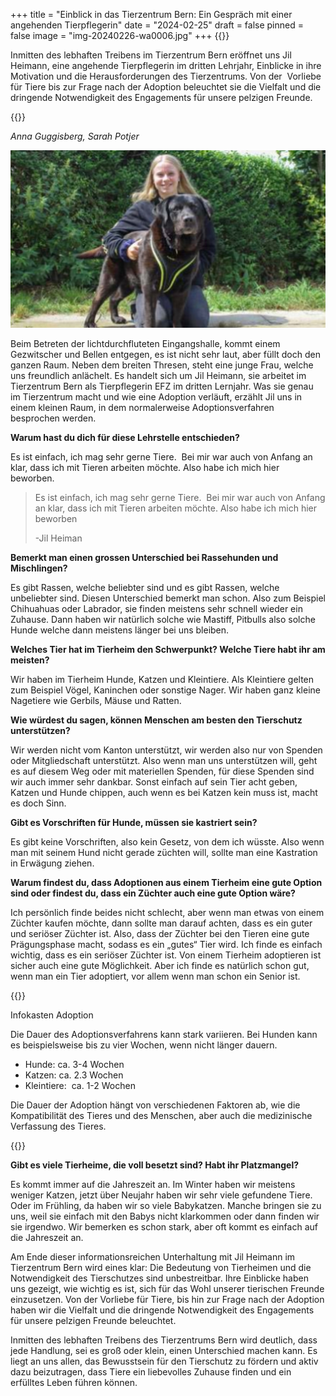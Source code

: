 +++
title = "Einblick in das Tierzentrum Bern: Ein Gespräch mit einer angehenden Tierpflegerin"
date = "2024-02-25"
draft = false
pinned = false
image = "img-20240226-wa0006.jpg"
+++
{{<lead>}}

Inmitten des lebhaften Treibens im Tierzentrum Bern eröffnet uns Jil Heimann, eine angehende Tierpflegerin im dritten Lehrjahr, Einblicke in ihre Motivation und die Herausforderungen des Tierzentrums. Von der  Vorliebe für Tiere bis zur Frage nach der Adoption beleuchtet sie die Vielfalt und die dringende Notwendigkeit des Engagements für unsere pelzigen Freunde.

{{</lead>}}

*Anna Guggisberg, Sarah Potjer*

![Dies ist Jil Heimann. Sie ist im dritten Lernjahr und posiert hier mit einem ihrer Pflegehunde. ](img-20240226-wa0006.jpg)

Beim Betreten der lichtdurchfluteten Eingangshalle, kommt einem Gezwitscher und Bellen entgegen, es ist nicht sehr laut, aber füllt doch den ganzen Raum. Neben dem breiten Thresen, steht eine junge Frau, welche uns freundlich anlächelt. Es handelt sich um Jil Heimann, sie arbeitet im Tierzentrum Bern als Tierpflegerin EFZ im dritten Lernjahr. Was sie genau im Tierzentrum macht und wie eine Adoption verläuft, erzählt Jil uns in einem kleinen Raum, in dem normalerweise Adoptionsverfahren besprochen werden.   

**Warum hast du dich für diese Lehrstelle entschieden?**

Es ist einfach, ich mag sehr gerne Tiere.  Bei mir war auch von Anfang an klar, dass ich mit Tieren arbeiten möchte. Also habe ich mich hier beworben. 



> Es ist einfach, ich mag sehr gerne Tiere.  Bei mir war auch von Anfang an klar, dass ich mit Tieren arbeiten möchte. Also habe ich mich hier beworben 
>
> \-Jil Heiman



**Bemerkt man einen grossen Unterschied bei Rassehunden und Mischlingen?**

Es gibt Rassen, welche beliebter sind und es gibt Rassen, welche unbeliebter sind. Diesen Unterschied bemerkt man schon. Also zum Beispiel Chihuahuas oder Labrador, sie finden meistens sehr schnell wieder ein Zuhause. Dann haben wir natürlich solche wie Mastiff, Pitbulls also solche Hunde welche dann meistens länger bei uns bleiben. 

**Welches Tier hat im Tierheim den Schwerpunkt? Welche Tiere habt ihr am meisten?**

Wir haben im Tierheim Hunde, Katzen und Kleintiere. Als Kleintiere gelten zum Beispiel Vögel, Kaninchen oder sonstige Nager. Wir haben ganz kleine Nagetiere wie Gerbils, Mäuse und Ratten. 

**Wie würdest du sagen, können Menschen am besten den Tierschutz unterstützen?**

Wir werden nicht vom Kanton unterstützt, wir werden also nur von Spenden oder Mitgliedschaft unterstützt. Also wenn man uns unterstützen will, geht es auf diesem Weg oder mit materiellen Spenden, für diese Spenden sind wir auch immer sehr dankbar. Sonst einfach auf sein Tier acht geben, Katzen und Hunde chippen, auch wenn es bei Katzen kein muss ist, macht es doch Sinn.   

**Gibt es Vorschriften für Hunde, müssen sie kastriert sein?**

Es gibt keine Vorschriften, also kein Gesetz, von dem ich wüsste. Also wenn man mit seinem Hund nicht gerade züchten will, sollte man eine Kastration in Erwägung ziehen.  

**Warum findest du, dass Adoptionen aus einem Tierheim eine gute Option sind oder findest du, dass ein Züchter auch eine gute Option wäre?**

Ich persönlich finde beides nicht schlecht, aber wenn man etwas von einem Züchter kaufen möchte, dann sollte man darauf achten, dass es ein guter und seriöser Züchter ist. Also, dass der Züchter bei den Tieren eine gute Prägungsphase macht, sodass es ein „gutes“ Tier wird. Ich finde es einfach wichtig, dass es ein seriöser Züchter ist. Von einem Tierheim adoptieren ist sicher auch eine gute Möglichkeit. Aber ich finde es natürlich schon gut, wenn man ein Tier adoptiert, vor allem wenn man schon ein Senior ist.

{{<box>}}

Infokasten Adoption 

Die Dauer des Adoptionsverfahrens kann stark variieren. Bei Hunden kann es beispielsweise bis zu vier Wochen, wenn nicht länger dauern.

* Hunde: ca. 3-4 Wochen 
* Katzen: ca. 2.3 Wochen 
* Kleintiere:  ca. 1-2 Wochen

Die Dauer der Adoption hängt von verschiedenen Faktoren ab, wie die Kompatibilität des Tieres und des Menschen, aber auch die medizinische Verfassung des Tieres.

{{</box>}}

**Gibt es viele Tierheime, die voll besetzt sind? Habt ihr Platzmangel?**

Es kommt immer auf die Jahreszeit an. Im Winter haben wir meistens weniger Katzen, jetzt über Neujahr haben wir sehr viele gefundene Tiere. Oder im Frühling, da haben wir so viele Babykatzen. Manche bringen sie zu uns, weil sie einfach mit den Babys nicht klarkommen oder dann finden wir sie irgendwo. Wir bemerken es schon stark, aber oft kommt es einfach auf die Jahreszeit an.

Am Ende dieser informationsreichen Unterhaltung mit Jil Heimann im Tierzentrum Bern wird eines klar: Die Bedeutung von Tierheimen und die Notwendigkeit des Tierschutzes sind unbestreitbar. Ihre Einblicke haben uns gezeigt, wie wichtig es ist, sich für das Wohl unserer tierischen Freunde einzusetzen. Von der Vorliebe für Tiere, bis hin zur Frage nach der Adoption haben wir die Vielfalt und die dringende Notwendigkeit des Engagements für unsere pelzigen Freunde beleuchtet. 

Inmitten des lebhaften Treibens des Tierzentrums Bern wird deutlich, dass jede Handlung, sei es groß oder klein, einen Unterschied machen kann. Es liegt an uns allen, das Bewusstsein für den Tierschutz zu fördern und aktiv dazu beizutragen, dass Tiere ein liebevolles Zuhause finden und ein erfülltes Leben führen können.

<!--EndFragment-->